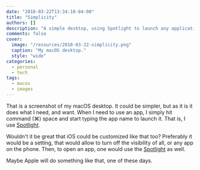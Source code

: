 ```yaml
---
date: "2018-03-22T13:34:10-04:00"
title: "Simplicity"
authors: []
description: "A simple desktop, using Spotlight to launch any application. Minimalistic, right?"
comments: false
cover:
  image: "/resources/2018-03-22-simplicity.png"
  caption: "My macOS desktop."
  style: "wide"
categories:
  - personal
  - tech
tags:
  - macos
  - images
---
```


That is a screenshot of my macOS desktop. It could be simpler, but as it is it does what I need, and want. When I need to use an app, I simply hit command (⌘) space and start typing the app name to launch it. That is, I use [Spotlight](https://support.apple.com/en-us/HT204014).

Wouldn't it be great that iOS could be customized like that too? Preferably it would be a setting, that would allow to turn off the visibility of all, or any app on the phone. Then, to open an app, one would use the [Spotlight](https://support.apple.com/en-us/HT201285) as well.

Maybe Apple will do something like that, one of these days.